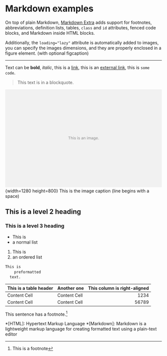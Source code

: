 # Markdown examples

On top of plain Markdown, [Markdown Extra](https://michelf.ca/projects/php-markdown/extra) adds support for footnotes, abbreviations, definition lists, tables, `class` and `id` attributes, fenced code blocks, and Markdown inside HTML blocks.

Additionally, the `loading="lazy"` attribute is automatically added to images, you can specify the images dimensions, and they are properly enclosed in a figure element. (with optional figcaption)

***

Text can be **bold**, *italic*,  this is a [link](#2021-01-11-hello-world), this is an [external link](https://example.com), this is `some code`.

> This text is in a blockquote.

![This is the image alt text](img/image.png "This is the image title.") {width=1280 height=800}
 This is the image caption (line begins with a space)

## This is a level 2 heading

### This is a level 3 heading

- This is
- a normal list

1. This is
2. an ordered list

```.txt
This is
    preformatted
  text.
```

This is a table header | Another one   |This column is right-aligned|
-----------------------| --------------|---------------------------:|
Content Cell           | Content Cell  |1234                         |
Content Cell           | Content Cell  |56789                        |

This sentence has a footnote.[^1]

[^1]: This is a footnote

*[HTML]: Hypertext Markup Language
*[Markdown]: Markdown is a lightweight markup language for creating formatted text using a plain-text editor